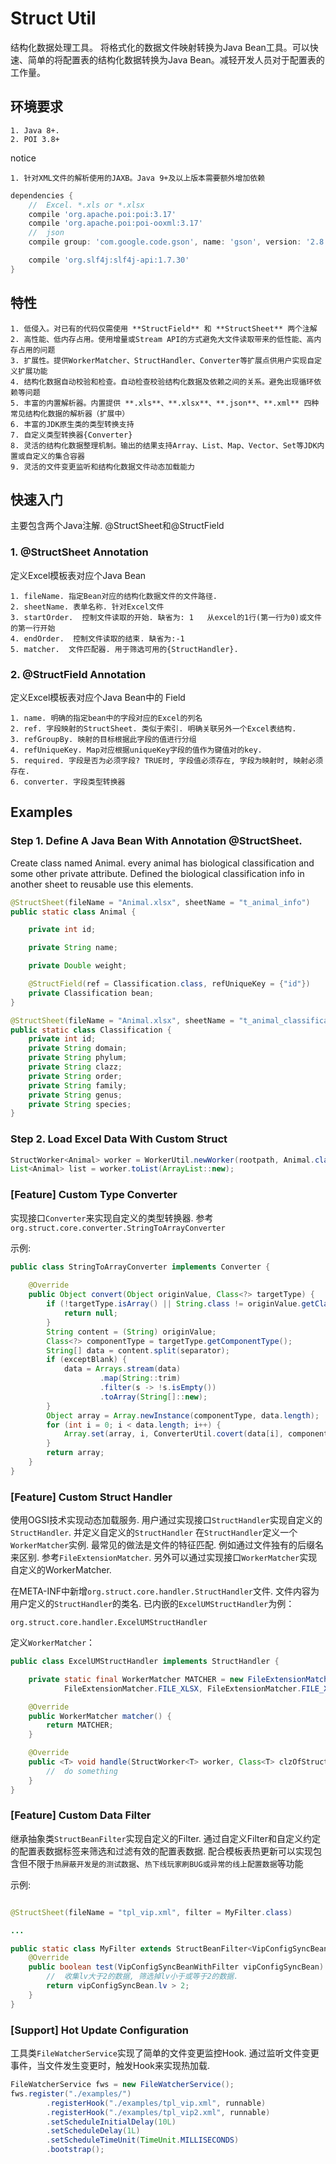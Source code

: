 # Struct Util

结构化数据处理工具。
将格式化的数据文件映射转换为Java Bean工具。可以快速、简单的将配置表的结构化数据转换为Java Bean。减轻开发人员对于配置表的工作量。

## 环境要求

    1. Java 8+. 
    2. POI 3.8+

notice

    1. 针对XML文件的解析使用的JAXB。Java 9+及以上版本需要额外增加依赖
    
```groovy
dependencies {
    //  Excel. *.xls or *.xlsx
    compile 'org.apache.poi:poi:3.17'
    compile 'org.apache.poi:poi-ooxml:3.17'
    //  json
    compile group: 'com.google.code.gson', name: 'gson', version: '2.8.6'

    compile 'org.slf4j:slf4j-api:1.7.30'
}
```         

## 特性
    1. 低侵入。对已有的代码仅需使用 **StructField** 和 **StructSheet** 两个注解
    2. 高性能、低内存占用。使用增量或Stream API的方式避免大文件读取带来的低性能、高内存占用的问题
    3. 扩展性。提供WorkerMatcher、StructHandler、Converter等扩展点供用户实现自定义扩展功能
    4. 结构化数据自动校验和检查。自动检查校验结构化数据及依赖之间的关系。避免出现循环依赖等问题
    5. 丰富的内置解析器。内置提供 **.xls**、**.xlsx**、**.json**、**.xml** 四种常见结构化数据的解析器（扩展中）
    6. 丰富的JDK原生类的类型转换支持
    7. 自定义类型转换器{Converter}
    8. 灵活的结构化数据整理机制。输出的结果支持Array、List、Map、Vector、Set等JDK内置或自定义的集合容器
    9. 灵活的文件变更监听和结构化数据文件动态加载能力

## 快速入门

主要包含两个Java注解. @StructSheet和@StructField

### 1. @StructSheet Annotation
定义Excel模板表对应个Java Bean

    1. fileName. 指定Bean对应的结构化数据文件的文件路径.
    2. sheetName. 表单名称. 针对Excel文件
    3. startOrder.  控制文件读取的开始. 缺省为: 1   从excel的1行(第一行为0)或文件的第一行开始
    4. endOrder.  控制文件读取的结束. 缺省为:-1
    5. matcher.  文件匹配器. 用于筛选可用的{StructHandler}.

### 2. @StructField Annotation
定义Excel模板表对应个Java Bean中的 Field

    1. name. 明确的指定bean中的字段对应的Excel的列名
    2. ref. 字段映射的StructSheet. 类似于索引. 明确关联另外一个Excel表结构.
    3. refGroupBy. 映射的目标根据此字段的值进行分组
    4. refUniqueKey. Map对应根据uniqueKey字段的值作为键值对的key.
    5. required. 字段是否为必须字段? TRUE时, 字段值必须存在, 字段为映射时, 映射必须存在.
    6. converter. 字段类型转换器


## Examples

### Step 1. Define A Java Bean With Annotation @StructSheet. 
Create class named Animal. every animal has biological classification and some other private attribute.
Defined the biological classification info in another sheet to reusable use this elements.
```java
@StructSheet(fileName = "Animal.xlsx", sheetName = "t_animal_info")
public static class Animal {

    private int id;

    private String name;

    private Double weight;

    @StructField(ref = Classification.class, refUniqueKey = {"id"})
    private Classification bean;
}

@StructSheet(fileName = "Animal.xlsx", sheetName = "t_animal_classification")
public static class Classification {
    private int id;
    private String domain;
    private String phylum;
    private String clazz;
    private String order;
    private String family;
    private String genus;
    private String species;
}
```
### Step 2. Load Excel Data With Custom Struct

```java
StructWorker<Animal> worker = WorkerUtil.newWorker(rootpath, Animal.class);
List<Animal> list = worker.toList(ArrayList::new);
```

### [Feature] Custom Type Converter

实现接口`Converter`来实现自定义的类型转换器. 参考`org.struct.core.converter.StringToArrayConverter`

示例:
```java
public class StringToArrayConverter implements Converter {
    
    @Override
    public Object convert(Object originValue, Class<?> targetType) {
        if (!targetType.isArray() || String.class != originValue.getClass()) {
            return null;
        }
        String content = (String) originValue;
        Class<?> componentType = targetType.getComponentType();
        String[] data = content.split(separator);
        if (exceptBlank) {
            data = Arrays.stream(data)
                    .map(String::trim)
                    .filter(s -> !s.isEmpty())
                    .toArray(String[]::new);
        }
        Object array = Array.newInstance(componentType, data.length);
        for (int i = 0; i < data.length; i++) {
            Array.set(array, i, ConverterUtil.covert(data[i], componentType));
        }
        return array;
    }
}
```

### [Feature] Custom Struct Handler

使用OGSI技术实现动态加载服务. 
用户通过实现接口`StructHandler`实现自定义的`StructHandler`. 并定义自定义的`StructHandler`
在`StructHandler`定义一个`WorkerMatcher`实例. 最常见的做法是文件的特征匹配. 例如通过文件独有的后缀名来区别. 参考`FileExtensionMatcher`.
另外可以通过实现接口`WorkerMatcher`实现自定义的WorkerMatcher. 


在META-INF中新增`org.struct.core.handler.StructHandler`文件. 文件内容为用户定义的`StructHandler`的类名. 
已内嵌的`ExcelUMStructHandler`为例：
```text
org.struct.core.handler.ExcelUMStructHandler
```

定义`WorkerMatcher`：
```java
public class ExcelUMStructHandler implements StructHandler {

    private static final WorkerMatcher MATCHER = new FileExtensionMatcher(524288L, WorkerMatcher.HIGHEST,
            FileExtensionMatcher.FILE_XLSX, FileExtensionMatcher.FILE_XLS);

    @Override
    public WorkerMatcher matcher() {
        return MATCHER;
    }

    @Override
    public <T> void handle(StructWorker<T> worker, Class<T> clzOfStruct, Consumer<T> cellHandler, File file) {
        //  do something
    }
}
```


### [Feature] Custom Data Filter

继承抽象类`StructBeanFilter`实现自定义的Filter. 
通过自定义Filter和自定义约定的配置表数据标签来筛选和过滤有效的配置表数据. 
配合模板表热更新可以实现包含但不限于`热屏蔽开发是的测试数据`、`热下线玩家刷BUG或异常的线上配置数据`等功能

示例:

```java

@StructSheet(fileName = "tpl_vip.xml", filter = MyFilter.class)

...

public static class MyFilter extends StructBeanFilter<VipConfigSyncBeanWithFilter> {
    @Override
    public boolean test(VipConfigSyncBeanWithFilter vipConfigSyncBean) {
        //  收集lv大于2的数据, 筛选掉lv小于或等于2的数据.        
        return vipConfigSyncBean.lv > 2;
    }
}
```


### [Support] Hot Update Configuration

工具类`FileWatcherService`实现了简单的文件变更监控Hook. 通过监听文件变更事件，当文件发生变更时，触发Hook来实现热加载.

```java
FileWatcherService fws = new FileWatcherService();
fws.register("./examples/")
        .registerHook("./examples/tpl_vip.xml", runnable)
        .registerHook("./examples/tpl_vip2.xml", runnable)
        .setScheduleInitialDelay(10L)
        .setScheduleDelay(1L)
        .setScheduleTimeUnit(TimeUnit.MILLISECONDS)
        .bootstrap();
```
